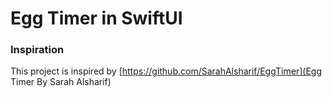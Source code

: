 #  Egg Timer in SwiftUI

### Inspiration
This project is inspired by [https://github.com/SarahAlsharif/EggTimer](Egg Timer By Sarah Alsharif)

